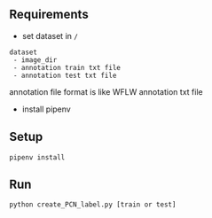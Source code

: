 ## Requirements
 - set dataset in `/`
```
dataset
 - image_dir
 - annotation train txt file
 - annotation test txt file
```
annotation file format is like WFLW annotation txt file  

 - install pipenv

## Setup
```
pipenv install
```

## Run
```
python create_PCN_label.py [train or test]
```